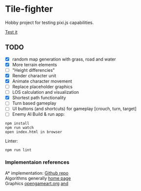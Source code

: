 # Tile-fighter

Hobby project for testing pixi.js capabilities.

[Test it](http://laastine.kapsi.fi/tile-fighter/)

## TODO
- [x] random map generation with grass, road and water
- [x] More terrain elements 
- [ ] "Height differencies"
- [x] Render character unit
- [x] Animate character movement
- [ ] Replace placeholder graphics
- [ ] LOS calculation and visualization
- [x] Shortest path functionality
- [ ] Turn based gameplay
- [ ] UI buttons (and shortcuts) for gameplay [crouch, turn, target]
- [ ] Enemy AI
Build & run app:
```
npm install
npm run watch
open index.html in browser
```

Linter:
```
npm run lint
```

### Implementaion references
A* implementation: [Github repo](https://github.com/bgrins/javascript-astar)<br/>
Algorithms generally [home page](http://theory.stanford.edu/~amitp/GameProgramming/)<br/>
Graphics [opengameart.org](http://opengameart.org/content/tmim-heroine-bleeds-game-art) 
 [and](http://opengameart.org/content/isometric-road-tiles)
